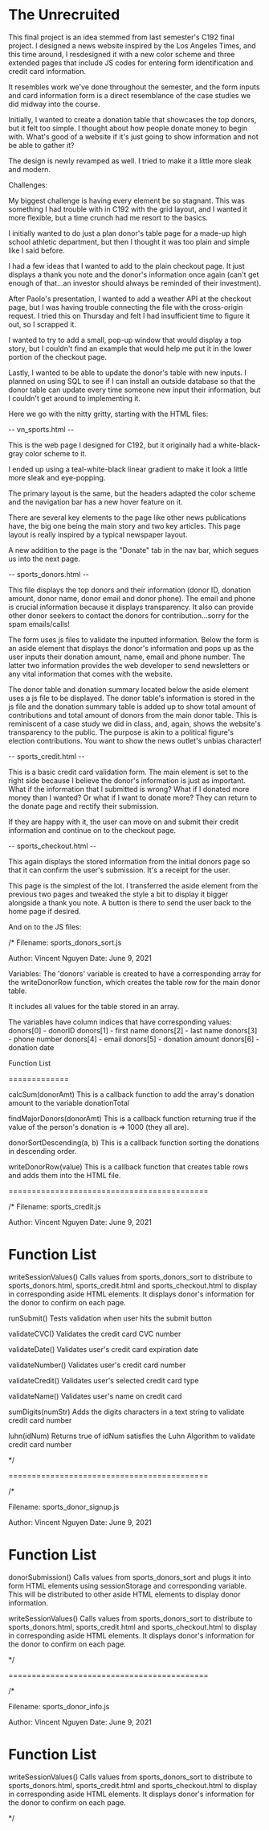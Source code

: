 
# The Unrecruited

This final project is an idea stemmed from last semester's C192 final project. 
I designed a news website inspired by the Los Angeles Times, and this time around, I resdesigned it with a new color scheme and three extended pages that include JS codes for entering form identification and credit card information.

It resembles work we've done throughout the semester, and the form inputs and card information form is a direct resemblance of the case studies we did midway into the course.

Initially, I wanted to create a donation table that showcases the top donors, but it felt too simple. I thought about how people donate money to begin with. What's good of a website if it's just going to show information and not be able to gather it? 

The design is newly revamped as well. I tried to make it a little more sleak and modern. 

Challenges: 

My biggest challenge is having every element be so stagnant. This was something I had trouble with in C192 with the grid layout, and I wanted it more flexible, but a time crunch had me resort to the basics.

I initially wanted to do just a plan donor's table page for a made-up high school athletic department, but then I thought it was too plain and simple like I said before.

I had a few ideas that I wanted to add to the plain checkout page. It just displays a thank you note and the donor's information once again (can't get enough of that...an investor should always be reminded of their investment).

After Paolo's presentation, I wanted to add a weather API at the checkout page, but I was having trouble connecting the file with the cross-origin request. I tried this on Thursday and felt I had insufficient time to figure it out, so I scrapped it. 

I wanted to try to add a small, pop-up window that would display a top story, but I couldn't find an example that would help me put it in the lower portion of the checkout page. 

Lastly, I wanted to be able to update the donor's table with new inputs. I planned on using SQL to see if I can install an outside database so that the donor table can update every time someone new input their information, but I couldn't get around to implementing it.

Here we go with the nitty gritty, starting with the HTML files:

-- vn_sports.html --

This is the web page I designed for C192, but it originally had a white-black-gray color scheme to it. 

I ended up using a teal-white-black linear gradient to make it look a little more sleak and eye-popping. 

The primary layout is the same, but the headers adapted the color scheme and the navigation bar has a new hover feature on it.

There are several key elements to the page like other news publications have, the big one being the main story and two key articles. This page layout is really inspired by a typical newspaper layout.

A new addition to the page is the "Donate" tab in the nav bar, which segues us into the next page.

-- sports_donors.html --

This file displays the top donors and their information (donor ID, donation amount, donor name, donor email and donor phone). The email and phone is crucial information because it displays transparency. It also can provide other donor seekers to contact the donors for contribution...sorry for the spam emails/calls!

The form uses js files to validate the inputted information. Below the form is an aside element that displays the donor's information and pops up as the user inputs their donation amount, name, email and phone number. The latter two information provides the web developer to send newsletters or any vital information that comes with the website.

The donor table and donation summary located below the aside element uses a js file to be displayed. The donor table's information is stored in the js file and the donation summary table is added up to show total amount of contributions and total amount of donors from the main donor table. This is reminiscent of a case study we did in class, and, again, shows the website's transparency to the public. The purpose is akin to a political figure's election contributions. You want to show the news outlet's unbias character!



-- sports_credit.html --

This is a basic credit card validation form. The main element is set to the right side because I believe the donor's information is just as important. What if the information that I submitted is wrong? What if I donated more money than I wanted? Or what if I want to donate more? They can return to the donate page and rectify their submission.

If they are happy with it, the user can move on and submit their credit information and continue on to the checkout page.


-- sports_checkout.html --

This again displays the stored information from the initial donors page so that it can confirm the user's submission. It's a receipt for the user. 

This page is the simplest of the lot. I transferred the aside element from the previous two pages and tweaked the style a bit to display it bigger alongside a thank you note. A button is there to send the user back to the home page if desired.


And on to the JS files:

/*
   Filename:  sports_donors_sort.js

   Author:  Vincent Nguyen
   Date:    June 9, 2021
   
   Variables:
   The 'donors' variable is created to have a corresponding array for the writeDonorRow function,
   which creates the table row for the main donor table.

   It includes all values for the table stored in an array.

   The variables have column indices that have corresponding values:
   donors[0] - donorID
   donors[1] - first name
   donors[2] - last name
   donors[3] - phone number
   donors[4] - email
   donors[5] - donation amount
   donors[6] - donation date   


   Function List

   =============

   calcSum(donorAmt)
   This is a callback function to add the array's donation amount to the variable donationTotal

   findMajorDonors(donorAmt)
   This is a callback function returning true if the value of the person's donation is => 1000 (they all are).

   donorSortDescending(a, b)
   This is a callback function sorting the donations in descending order.

   writeDonorRow(value)
   This is a callback function that creates table rows and adds them into the HTML file. 

===========================================

/*
   Filename:  sports_credit.js

   Author:  Vincent Nguyen
   Date:    June 9, 2021
   

   Function List
   =============

   writeSessionValues()
   Calls values from sports_donors_sort to distribute to sports_donors.html, sports_credit.html
   and sports_checkout.html to display in corresponding aside HTML elements. 
   It displays donor's information for the donor to confirm on each page.

   
   runSubmit()
   Tests validation when user hits the submit button
      
   validateCVC()
   Validates the credit card CVC number
      
   validateDate()
   Validates user's credit card expiration date 

   validateNumber()
   Validates user's credit card number
      
   validateCredit()
   Validates user's selected credit card type
      
   validateName()
   Validates user's name on credit card 
      
   sumDigits(numStr)
   Adds the digits characters in a text string to validate credit card number
      
   luhn(idNum)
   Returns true of idNum satisfies the Luhn Algorithm to validate credit card number

*/

===========================================

/* 

   Filename:  sports_donor_signup.js

   Author:  Vincent Nguyen
   Date:    June 9, 2021
   
   Function List
   =============
   
   donorSubmission()
   Calls values from sports_donors_sort and plugs it into form HTML elements using sessionStorage and corresponding
   variable. This will be distributed to other aside HTML elements to display donor information.
      

   writeSessionValues()
   Calls values from sports_donors_sort to distribute to sports_donors.html, sports_credit.html
   and sports_checkout.html to display in corresponding aside HTML elements. 
   It displays donor's information for the donor to confirm on each page.

*/

===========================================

/*
   
   Filename:  sports_donor_info.js

   Author:  Vincent Nguyen
   Date:    June 9, 2021

   Function List
   =============
      
   writeSessionValues()
   Calls values from sports_donors_sort to distribute to sports_donors.html, sports_credit.html
   and sports_checkout.html to display in corresponding aside HTML elements. 
   It displays donor's information for the donor to confirm on each page.


*/
